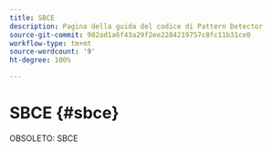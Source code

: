 ```yaml
---
title: SBCE
description: Pagina della guida del codice di Pattern Detector
source-git-commit: 982ad1a6f43a29f2ee2284219757c8fc11b31ce0
workflow-type: tm+mt
source-wordcount: '9'
ht-degree: 100%

---
```



# SBCE {#sbce}

OBSOLETO: SBCE
